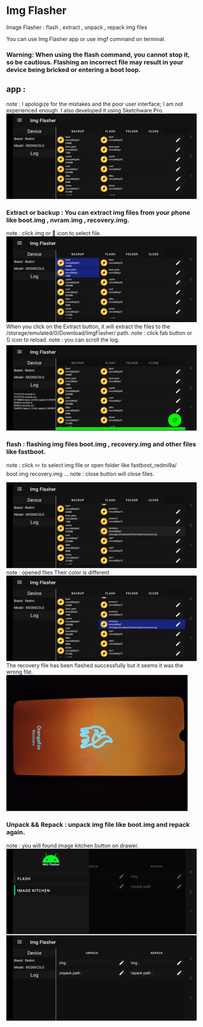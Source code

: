 # Img Flasher
 
Image Flasher : flash , extract , unpack , repack img files

You can use Img Flasher app or use imgf command on terminal.
### Warning: When using the flash command, you cannot stop it, so be cautious. Flashing an incorrect file may result in your device being bricked or entering a boot loop.

## app : 
note : I apologize for the mistakes and the poor user interface; I am not experienced enough. I also developed it using Sketchware Pro.
![Screenshot of a comment on a GitHub issue showing an image, added in the Markdown, of an Octocat smiling and raising a tentacle.](https://github.com/YasserNull/img-flasher/blob/main/Images/screenshot1.png)
### Extract or backup : You can extract img files from your phone like boot.img , nvram.img , recovery.img.
note : click img or 📀 icon to select file.
![Screenshot of a comment on a GitHub issue showing an image, added in the Markdown, of an Octocat smiling and raising a tentacle.](https://github.com/YasserNull/img-flasher/blob/main/Images/screenshot2.png)
When you click on the Extract button, it will extract the files to the /storage/emulated/0/Download/ImgFlasher/ path.
note : click fab button or 🔃 icon to reload.
note : you can scroll the log.
![Screenshot of a comment on a GitHub issue showing an image, added in the Markdown, of an Octocat smiling and raising a tentacle.](https://github.com/YasserNull/img-flasher/blob/main/Images/screenshot3.png)
### flash : flashing img files boot.img , recovery.img and other files like fastboot.
note : click ✏️ to select img file or open folder like fastboot_redmi9a/
boot.img
recovery.img
...
note : close button will close files.

![Screenshot of a comment on a GitHub issue showing an image, added in the Markdown, of an Octocat smiling and raising a tentacle.](https://github.com/YasserNull/img-flasher/blob/main/Images/screenshot4.png)
note : opened files Their color is different
![Screenshot of a comment on a GitHub issue showing an image, added in the Markdown, of an Octocat smiling and raising a tentacle.](https://github.com/YasserNull/img-flasher/blob/main/Images/screenshot5.png)
The recovery file has been flashed successfully but it seems it was the wrong file.
![Screenshot of a comment on a GitHub issue showing an image, added in the Markdown, of an Octocat smiling and raising a tentacle.](https://github.com/YasserNull/img-flasher/blob/main/Images/camera1.png)
### Unpack && Repack : unpack img file like boot.img and repack again.
note : you will found image kitchen button on drawer.
![Screenshot of a comment on a GitHub issue showing an image, added in the Markdown, of an Octocat smiling and raising a tentacle.](https://github.com/YasserNull/img-flasher/blob/main/Images/screenshot6.png)
![Screenshot of a comment on a GitHub issue showing an image, added in the Markdown, of an Octocat smiling and raising a tentacle.](https://github.com/YasserNull/img-flasher/blob/main/Images/screenshot7.png)

